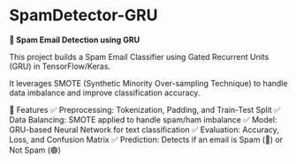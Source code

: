 # SpamDetector-GRU
**📌 Spam Email Detection using GRU**


This project builds a Spam Email Classifier using Gated Recurrent Units (GRU) in TensorFlow/Keras. 

It leverages SMOTE (Synthetic Minority Over-sampling Technique) to handle data imbalance and improve classification accuracy.




🚀 Features
✅ Preprocessing: Tokenization, Padding, and Train-Test Split
✅ Data Balancing: SMOTE applied to handle spam/ham imbalance
✅ Model: GRU-based Neural Network for text classification
✅ Evaluation: Accuracy, Loss, and Confusion Matrix
✅ Prediction: Detects if an email is Spam (🔴) or Not Spam (🟢)


